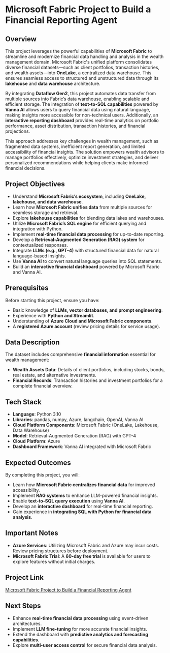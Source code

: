 # Microsoft Fabric Project to Build a Financial Reporting Agent

## Overview

This project leverages the powerful capabilities of **Microsoft Fabric** to streamline and modernize financial data handling and analysis in the wealth management domain. Microsoft Fabric's unified platform consolidates diverse financial datasets—such as client portfolios, transaction histories, and wealth assets—into **OneLake**, a centralized data warehouse. This ensures seamless access to structured and unstructured data through its **lakehouse** and **data warehouse** architecture.

By integrating **Dataflow Gen2**, this project automates data transfer from multiple sources into Fabric’s data warehouse, enabling scalable and efficient storage. The integration of **text-to-SQL capabilities** powered by **Vanna AI** allows users to query financial data using natural language, making insights more accessible for non-technical users. Additionally, an **interactive reporting dashboard** provides real-time analytics on portfolio performance, asset distribution, transaction histories, and financial projections.

This approach addresses key challenges in wealth management, such as fragmented data systems, inefficient report generation, and limited accessibility of financial insights. The solution empowers wealth advisors to manage portfolios effectively, optimize investment strategies, and deliver personalized recommendations while helping clients make informed financial decisions.

## Project Objectives

- Understand **Microsoft Fabric’s ecosystem**, including **OneLake, lakehouse, and data warehouse**.
- Learn how **Microsoft Fabric unifies data** from multiple sources for seamless storage and retrieval.
- Explore **lakehouse capabilities** for blending data lakes and warehouses.
- Utilize **Microsoft Fabric’s SQL engine** for efficient querying and integration with Python.
- Implement **real-time financial data processing** for up-to-date reporting.
- Develop a **Retrieval-Augmented Generation (RAG) system** for contextualized responses.
- Integrate **LLMs (e.g., GPT-4)** with structured financial data for natural language-based insights.
- Use **Vanna AI** to convert natural language queries into SQL statements.
- Build an **interactive financial dashboard** powered by Microsoft Fabric and Vanna AI.

## Prerequisites

Before starting this project, ensure you have:

- Basic knowledge of **LLMs, vector databases, and prompt engineering**.
- Experience with **Python and Streamlit**.
- Understanding of **Azure Cloud and Microsoft Fabric components**.
- A **registered Azure account** (review pricing details for service usage).

## Data Description

The dataset includes comprehensive **financial information** essential for wealth management:

- **Wealth Assets Data**: Details of client portfolios, including stocks, bonds, real estate, and alternative investments.
- **Financial Records**: Transaction histories and investment portfolios for a complete financial overview.

## Tech Stack

- **Language**: Python 3.10
- **Libraries**: pandas, numpy, Azure, langchain, OpenAI, Vanna AI
- **Cloud Platform Components**: Microsoft Fabric (OneLake, Lakehouse, Data Warehouse)
- **Model**: Retrieval-Augmented Generation (RAG) with GPT-4
- **Cloud Platform**: Azure
- **Dashboard Framework**: Vanna AI integrated with Microsoft Fabric

## Expected Outcomes

By completing this project, you will:

- Learn how **Microsoft Fabric centralizes financial data** for improved accessibility.
- Implement **RAG systems** to enhance LLM-powered financial insights.
- Enable **text-to-SQL query execution** using **Vanna AI**.
- Develop an **interactive dashboard** for real-time financial reporting.
- Gain experience in **integrating SQL with Python for financial data analysis**.


## Important Notes

- **Azure Services**: Utilizing Microsoft Fabric and Azure may incur costs. Review pricing structures before deployment.
- **Microsoft Fabric Trial**: A **60-day free trial** is available for users to explore features without initial charges.

## Project Link

[Microsoft Fabric Project to Build a Financial Reporting Agent](<https://www.projectpro.io/project-use-case/end-to-end-microsoft-fabric-project>)

## Next Steps

- Enhance **real-time financial data processing** using event-driven architectures.
- Implement **LLM fine-tuning** for more accurate financial insights.
- Extend the dashboard with **predictive analytics and forecasting capabilities**.
- Explore **multi-user access control** for secure financial data analysis.
